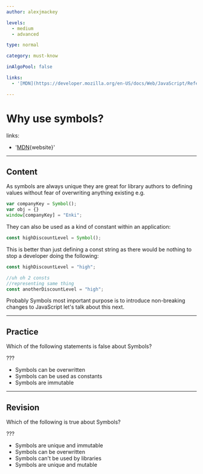 ```yaml
---
author: alexjmackey

levels:
  - medium
  - advanced

type: normal

category: must-know

inAlgoPool: false

links:
  - '[MDN](https://developer.mozilla.org/en-US/docs/Web/JavaScript/Reference/Global_Objects/Symbol){website}'

---
```

# Why use symbols?

links:

  - '[MDN](https://developer.mozilla.org/en-US/docs/Web/JavaScript/Reference/Global_Objects/Symbol){website}'

---
## Content

As symbols are always unique they are great for library authors to defining values without fear of overwriting anything existing e.g.

```javascript
var companyKey = Symbol();
var obj = {}
window[companyKey] = "Enki";
```

They can also be used as a kind of constant within an application:

```javascript
const highDiscountLevel = Symbol();
```

This is better than just defining a const string as there would be nothing to stop a developer doing the following:

```javascript
const highDiscountLevel = "high";

//uh oh 2 consts
//representing same thing
const anotherDiscountLevel = "high";
```

Probably Symbols most important purpose is to introduce non-breaking changes to JavaScript let's talk about this next.

---
## Practice

Which of the following statements is false about Symbols?

???

* Symbols can be overwritten
* Symbols can be used as constants
* Symbols are immutable

---
## Revision

Which of the following is true about Symbols?

???

* Symbols are unique and immutable
* Symbols can be overwritten
* Symbols can't be used by libraries
* Symbols are unique and mutable